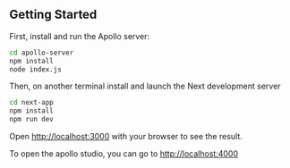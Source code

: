 ## Getting Started

First, install and run the Apollo server:

```bash
cd apollo-server
npm install
node index.js
```

Then, on another terminal install and launch the Next development server

```bash
cd next-app
npm install
npm run dev
```

Open [http://localhost:3000](http://localhost:3000) with your browser to see the result.

To open the apollo studio, you can go to [http://localhost:4000](http://localhost:4000)


